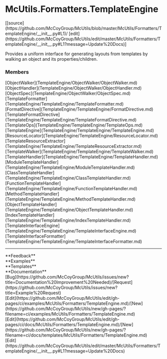 # <a id="McUtils.Formatters.TemplateEngine">McUtils.Formatters.TemplateEngine</a> 
<div class="docs-source-link" markdown="1">
[[source](https://github.com/McCoyGroup/McUtils/blob/master/McUtils/Formatters/TemplateEngine/__init__.py#L1)/
[edit](https://github.com/McCoyGroup/McUtils/edit/master/McUtils/Formatters/TemplateEngine/__init__.py#L1?message=Update%20Docs)]
</div>
    
Provides a uniform interface for generating layouts from templates
by walking an object and its properties/children.

### Members
<div class="container alert alert-secondary bg-light">
  <div class="row">
   <div class="col" markdown="1">
[ObjectWalker](TemplateEngine/ObjectWalker/ObjectWalker.md)   
</div>
   <div class="col" markdown="1">
[ObjectHandler](TemplateEngine/ObjectWalker/ObjectHandler.md)   
</div>
   <div class="col" markdown="1">
[ObjectSpec](TemplateEngine/ObjectWalker/ObjectSpec.md)   
</div>
</div>
  <div class="row">
   <div class="col" markdown="1">
[TemplateFormatter](TemplateEngine/TemplateEngine/TemplateFormatter.md)   
</div>
   <div class="col" markdown="1">
[FormatDirective](TemplateEngine/TemplateEngine/FormatDirective.md)   
</div>
   <div class="col" markdown="1">
[TemplateFormatDirective](TemplateEngine/TemplateEngine/TemplateFormatDirective.md)   
</div>
</div>
  <div class="row">
   <div class="col" markdown="1">
[TemplateOps](TemplateEngine/TemplateEngine/TemplateOps.md)   
</div>
   <div class="col" markdown="1">
[TemplateEngine](TemplateEngine/TemplateEngine/TemplateEngine.md)   
</div>
   <div class="col" markdown="1">
[ResourceLocator](TemplateEngine/TemplateEngine/ResourceLocator.md)   
</div>
</div>
  <div class="row">
   <div class="col" markdown="1">
[TemplateResourceExtractor](TemplateEngine/TemplateEngine/TemplateResourceExtractor.md)   
</div>
   <div class="col" markdown="1">
[TemplateWalker](TemplateEngine/TemplateEngine/TemplateWalker.md)   
</div>
   <div class="col" markdown="1">
[TemplateHandler](TemplateEngine/TemplateEngine/TemplateHandler.md)   
</div>
</div>
  <div class="row">
   <div class="col" markdown="1">
[ModuleTemplateHandler](TemplateEngine/TemplateEngine/ModuleTemplateHandler.md)   
</div>
   <div class="col" markdown="1">
[ClassTemplateHandler](TemplateEngine/TemplateEngine/ClassTemplateHandler.md)   
</div>
   <div class="col" markdown="1">
[FunctionTemplateHandler](TemplateEngine/TemplateEngine/FunctionTemplateHandler.md)   
</div>
</div>
  <div class="row">
   <div class="col" markdown="1">
[MethodTemplateHandler](TemplateEngine/TemplateEngine/MethodTemplateHandler.md)   
</div>
   <div class="col" markdown="1">
[ObjectTemplateHandler](TemplateEngine/TemplateEngine/ObjectTemplateHandler.md)   
</div>
   <div class="col" markdown="1">
[IndexTemplateHandler](TemplateEngine/TemplateEngine/IndexTemplateHandler.md)   
</div>
</div>
  <div class="row">
   <div class="col" markdown="1">
[TemplateInterfaceEngine](TemplateEngine/TemplateEngine/TemplateInterfaceEngine.md)   
</div>
   <div class="col" markdown="1">
[TemplateInterfaceFormatter](TemplateEngine/TemplateEngine/TemplateInterfaceFormatter.md)   
</div>
   <div class="col" markdown="1">
   
</div>
</div>
</div>













---


<div markdown="1" class="text-secondary">
<div class="container">
  <div class="row">
   <div class="col" markdown="1">
**Feedback**   
</div>
   <div class="col" markdown="1">
**Examples**   
</div>
   <div class="col" markdown="1">
**Templates**   
</div>
   <div class="col" markdown="1">
**Documentation**   
</div>
   <div class="col" markdown="1">
   
</div>
   <div class="col" markdown="1">
   
</div>
   <div class="col" markdown="1">
   
</div>
</div>
  <div class="row">
   <div class="col" markdown="1">
[Bug](https://github.com/McCoyGroup/McUtils/issues/new?title=Documentation%20Improvement%20Needed)/[Request](https://github.com/McCoyGroup/McUtils/issues/new?title=Example%20Request)   
</div>
   <div class="col" markdown="1">
[Edit](https://github.com/McCoyGroup/McUtils/edit/gh-pages/ci/examples/McUtils/Formatters/TemplateEngine.md)/[New](https://github.com/McCoyGroup/McUtils/new/gh-pages/?filename=ci/examples/McUtils/Formatters/TemplateEngine.md)   
</div>
   <div class="col" markdown="1">
[Edit](https://github.com/McCoyGroup/McUtils/edit/gh-pages/ci/docs/McUtils/Formatters/TemplateEngine.md)/[New](https://github.com/McCoyGroup/McUtils/new/gh-pages/?filename=ci/docs/templates/McUtils/Formatters/TemplateEngine.md)   
</div>
   <div class="col" markdown="1">
[Edit](https://github.com/McCoyGroup/McUtils/edit/master/McUtils/Formatters/TemplateEngine/__init__.py#L1?message=Update%20Docs)   
</div>
   <div class="col" markdown="1">
   
</div>
   <div class="col" markdown="1">
   
</div>
   <div class="col" markdown="1">
   
</div>
</div>
</div>
</div>